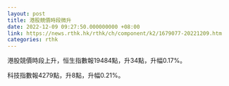 ```yaml
---
layout: post
title: 港股競價時段微升
date: 2022-12-09 09:27:50.000000000 +08:00
link: https://news.rthk.hk/rthk/ch/component/k2/1679077-20221209.htm
categories: rthk
---
```


港股競價時段上升，恒生指數報19484點，升34點，升幅0.17%。

科技指數報4279點，升8點，升幅0.21%。
